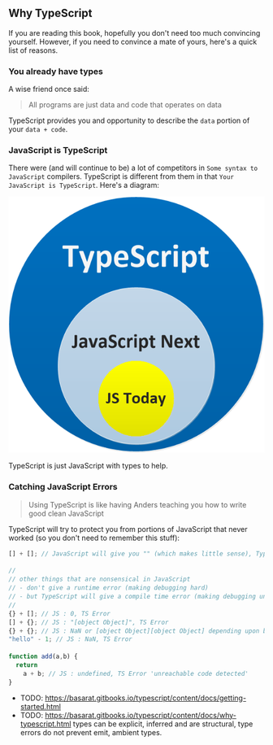 ## Why TypeScript

If you are reading this book, hopefully you don't need too much convincing yourself. However, if you need to convince a mate of yours, here's a quick list of reasons.

### You already have types
A wise friend once said: 

> All programs are just data and code that operates on data

TypeScript provides you and opportunity to describe the `data` portion of your `data + code`. 

### JavaScript is TypeScript 
There were (and will continue to be) a lot of competitors in `Some syntax to JavaScript` compilers. TypeScript is different from them in that `Your JavaScript is TypeScript`. Here's a diagram:


![JavaScript is TypeScript](https://raw.githubusercontent.com/basarat/typescript-alpha-book/master/images/javascript-is-typescript.png)

TypeScript is just JavaScript with types to help.

### Catching JavaScript Errors 

> Using TypeScript is like having Anders teaching you how to write good clean JavaScript


TypeScript will try to protect you from portions of JavaScript that never worked (so you don't need to remember this stuff):

```ts
[] + []; // JavaScript will give you "" (which makes little sense), TypeScript will error

//
// other things that are nonsensical in JavaScript
// - don't give a runtime error (making debugging hard)
// - but TypeScript will give a compile time error (making debugging unnecessary)
//
{} + []; // JS : 0, TS Error
[] + {}; // JS : "[object Object]", TS Error
{} + {}; // JS : NaN or [object Object][object Object] depending upon browser, TS Error
"hello" - 1; // JS : NaN, TS Error

function add(a,b) {
  return
    a + b; // JS : undefined, TS Error 'unreachable code detected'
}
```

* TODO: https://basarat.gitbooks.io/typescript/content/docs/getting-started.html
* TODO: https://basarat.gitbooks.io/typescript/content/docs/why-typescript.html types can be explicit, inferred and are structural, type errors do not prevent emit, ambient types. 
